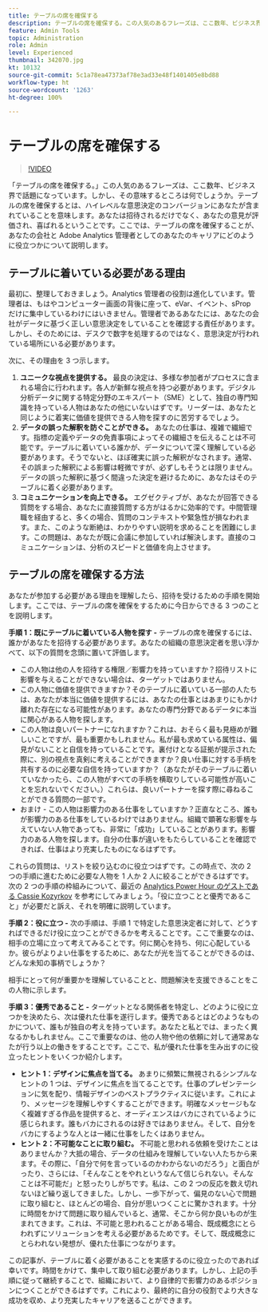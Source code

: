 ```yaml
---
title: テーブルの席を確保する
description: テーブルの席を確保する。この人気のあるフレーズは、ここ数年、ビジネス界で話題になっています。しかし、その意味するところは何でしょうか。テーブルの席を確保するとは、ハイレベルな意思決定のコンバージョンにあなたが含まれていることを意味します。あなたは招待されるだけでなく、あなたの意見が評価され、喜ばれるということです。ここでは、テーブルの席を確保することが、あなたの会社と Adobe Analytics 管理者としてのあなたのキャリアにどのように役立つかについて説明します。
feature: Admin Tools
topic: Administration
role: Admin
level: Experienced
thumbnail: 342070.jpg
kt: 10132
source-git-commit: 5c1a78ea47373af78e3ad33e48f1401405e8bd88
workflow-type: ht
source-wordcount: '1263'
ht-degree: 100%

---
```



# テーブルの席を確保する

>[!VIDEO](https://video.tv.adobe.com/v/342070/?quality=12&learn=on)

「テーブルの席を確保する。」この人気のあるフレーズは、ここ数年、ビジネス界で話題になっています。しかし、その意味するところは何でしょうか。テーブルの席を確保するとは、ハイレベルな意思決定のコンバージョンにあなたが含まれていることを意味します。あなたは招待されるだけでなく、あなたの意見が評価され、喜ばれるということです。ここでは、テーブルの席を確保することが、あなたの会社と Adobe Analytics 管理者としてのあなたのキャリアにどのように役立つかについて説明します。

## テーブルに着いている必要がある理由

最初に、整理しておきましょう。Analytics 管理者の役割は進化しています。管理者は、もはやコンピューター画面の背後に座って、eVar、イベント、sProp だけに集中しているわけにはいきません。管理者であるあなたには、あなたの会社がデータに基づく正しい意思決定をしていることを確認する責任があります。しかし、そのためには、デスクで数字を処理するのではなく、意思決定が行われている場所にいる必要があります。

次に、その理由を 3 つ示します。

1. **ユニークな視点を提供する。** 最良の決定は、多様な参加者がプロセスに含まれる場合に行われます。各人が新鮮な視点を持つ必要があります。デジタル分析データに関する特定分野のエキスパート（SME）として、独自の専門知識を持っている人物はあなたの他にいないはずです。リーダーは、あなたと同じように着実に価値を提供できる人物を探すのに苦労するでしょう。
1. **データの誤った解釈を防ぐことができる。** あなたの仕事は、複雑で繊細です。指標の定義やデータの免責事項によってその繊細さを伝えることは不可能です。テーブルに着いている誰かが、データについて深く理解している必要があります。そうでないと、ほぼ確実に誤った解釈がなされます。通常、その誤まった解釈による影響は軽微ですが、必ずしもそうとは限りません。データの誤った解釈に基づく間違った決定を避けるために、あなたはそのテーブルに着く必要があります。
1. **コミュニケーションを向上できる。** エグゼクティブが、あなたが回答できる質問をする場合、あなたに直接質問する方がはるかに効率的です。中間管理職を経由すると、多くの場合、質問のコンテキストや緊急性が損なわれます。また、このような断絶は、わかりやすい説明を求めることを困難にします。この問題は、あなたが既に会議に参加していれば解決します。直接のコミュニケーションは、分析のスピードと価値を向上させます。

## テーブルの席を確保する方法

あなたが参加する必要がある理由を理解したら、招待を受けるための手順を開始します。ここでは、テーブルの席を確保をするために今日からできる 3 つのことを説明します。

**手順 1：既にテーブルに着いている人物を探す -** テーブルの席を確保するには、誰かがあなたを招待する必要があります。あなたの組織の意思決定者を思い浮かべて、以下の質問を念頭に置いて評価します。

* この人物は他の人を招待する権限／影響力を持っていますか？招待リストに影響を与えることができない場合は、ターゲットではありません。
* この人物に価値を提供できますか？そのテーブルに着いている一部の人たちは、あなたが本当に価値を提供するには、あなたの仕事とはあまりにもかけ離れた存在になる可能性があります。あなたの専門分野であるデータに本当に関心がある人物を探します。
* この人物は良いパートナーになれますか？これは、おそらく最も見極めが難しいことですが、最も重要かもしれません。私が最も求めている属性は、偏見がないことと自信を持っていることです。裏付けとなる証拠が提示された際に、別の視点を真剣に考えることができますか？良い仕事に対する手柄を共有するのに必要な自信を持っていますか？（あなたがそのテーブルに着いていなかったら、この人物がすべての手柄を横取りしている可能性が高いことを忘れないでください。）これらは、良いパートナーを探す際に尋ねることができる質問の一部です。
* おまけ - この人物は影響力のある仕事をしていますか？正直なところ、誰もが影響力のある仕事をしているわけではありません。組織で顕著な影響を与えていない人物であっても、非常に「成功」していることがあります。影響力のある人物を探します。自分の仕事が違いをもたらしていることを確認できれば、仕事はより充実したものになるはずです。

これらの質問は、リストを絞り込むのに役立つはずです。この時点で、次の 2 つの手順に進むために必要な人物を 1 人か 2 人に絞ることができるはずです。次の 2 つの手順の枠組みについて、最近の [Analytics Power Hour のゲストである Cassie Kozyrkov](https://analyticshour.io/2021/12/14/182-making-better-decisions-and-being-useful-with-cassie-kozyrkov/) を参考にしてみましょう。「役に立つことと優秀であること」が必要だと訴え、それを明確に説明しています。

**手順 2：役に立つ -** 次の手順は、手順 1 で特定した意思決定者に対して、どうすればできるだけ役に立つことができるかを考えることです。ここで重要なのは、相手の立場に立って考えてみることです。何に関心を持ち、何に心配しているか。彼らがよりよい仕事をするために、あなたが光を当てることができるのは、どんな未知の事柄でしょうか？

相手にとって何が重要かを理解していることと、問題解決を支援できることをこの人物に示します。

**手順 3：優秀であること -** ターゲットとなる関係者を特定し、どのように役に立つかを決めたら、次は優れた仕事を遂行します。優秀であるとはどのようなものかについて、誰もが独自の考えを持っています。あなたと私とでは、まったく異なるかもしれません。ここで重要なのは、他の人物や他の依頼に対して通常あなたが行う以上の働きをすることです。ここで、私が優れた仕事を生み出すのに役立ったヒントをいくつか紹介します。

* **ヒント 1：デザインに焦点を当てる。** あまりに頻繁に無視されるシンプルなヒントの 1 つは、デザインに焦点を当てることです。仕事のプレゼンテーションに気を配り、情報デザインのベストプラクティスに従います。これにより、メッセージを理解しやすくすることができます。明確なメッセージもなく複雑すぎる作品を提供すると、オーディエンスはバカにされているように感じられます。誰もバカにされるのは好きではありません。そして、自分をバカにするような人とは一緒に仕事をしたくはありません。
* **ヒント 2：不可能なことに取り組む。** 不可能と思われる依頼を受けたことはありませんか？大抵の場合、データの仕組みを理解していない人たちから来ます。その際に、「自分で何を言っているのかわからないのだろう」と面白がったり、さらには、「そんなことをやれというなんて信じられない。そんなことは不可能だ」と怒ったりしがちです。私は、この 2 つの反応を数え切れないほど繰り返してきました。しかし、一歩下がって、偏見のない心で問題に取り組むと、ほとんどの場合、自分が思いつくことに驚かされます。十分に時間をかけて問題に取り組んでいると、通常、そこから何か良いものが生まれてきます。これは、不可能と思われることがある場合、既成概念にとらわれずにソリューションを考える必要があるためです。そして、既成概念にとらわれない発想が、優れた仕事につながります。

この記事が、テーブルに着く必要があることを実感するのに役立ったのであれば幸いです。時間をかけて、集中して取り組む必要があります。しかし、上記の手順に従って継続することで、組織において、より自律的で影響力のあるポジションにつくことができるはずです。これにより、最終的に自分の役割でより大きな成功を収め、より充実したキャリアを送ることができます。
